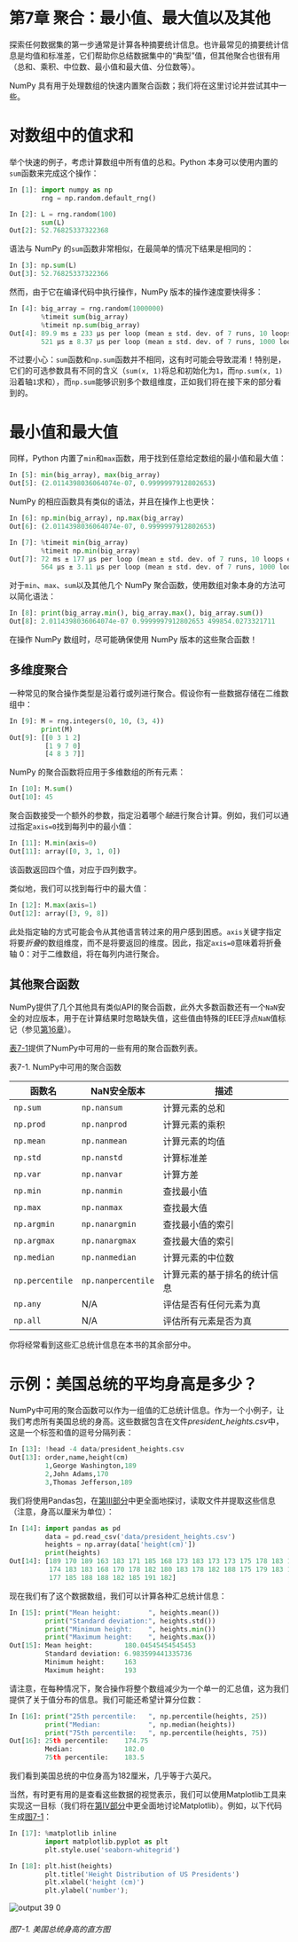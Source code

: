 # 第7章 聚合：最小值、最大值以及其他

探索任何数据集的第一步通常是计算各种摘要统计信息。也许最常见的摘要统计信息是均值和标准差，它们帮助你总结数据集中的“典型”值，但其他聚合也很有用（总和、乘积、中位数、最小值和最大值、分位数等）。

NumPy 具有用于处理数组的快速内置聚合函数；我们将在这里讨论并尝试其中一些。

# 对数组中的值求和

举个快速的例子，考虑计算数组中所有值的总和。Python 本身可以使用内置的`sum`函数来完成这个操作：

```py
In [1]: import numpy as np
        rng = np.random.default_rng()
```

```py
In [2]: L = rng.random(100)
        sum(L)
Out[2]: 52.76825337322368
```

语法与 NumPy 的`sum`函数非常相似，在最简单的情况下结果是相同的：

```py
In [3]: np.sum(L)
Out[3]: 52.76825337322366
```

然而，由于它在编译代码中执行操作，NumPy 版本的操作速度要快得多：

```py
In [4]: big_array = rng.random(1000000)
        %timeit sum(big_array)
        %timeit np.sum(big_array)
Out[4]: 89.9 ms ± 233 µs per loop (mean ± std. dev. of 7 runs, 10 loops each)
        521 µs ± 8.37 µs per loop (mean ± std. dev. of 7 runs, 1000 loops each)
```

不过要小心：`sum`函数和`np.sum`函数并不相同，这有时可能会导致混淆！特别是，它们的可选参数具有不同的含义（`sum(x, 1)`将总和初始化为`1`，而`np.sum(x, 1)`沿着轴`1`求和），而`np.sum`能够识别多个数组维度，正如我们将在接下来的部分看到的。

# 最小值和最大值

同样，Python 内置了`min`和`max`函数，用于找到任意给定数组的最小值和最大值：

```py
In [5]: min(big_array), max(big_array)
Out[5]: (2.0114398036064074e-07, 0.9999997912802653)
```

NumPy 的相应函数具有类似的语法，并且在操作上也更快：

```py
In [6]: np.min(big_array), np.max(big_array)
Out[6]: (2.0114398036064074e-07, 0.9999997912802653)
```

```py
In [7]: %timeit min(big_array)
        %timeit np.min(big_array)
Out[7]: 72 ms ± 177 µs per loop (mean ± std. dev. of 7 runs, 10 loops each)
        564 µs ± 3.11 µs per loop (mean ± std. dev. of 7 runs, 1000 loops each)
```

对于`min`、`max`、`sum`以及其他几个 NumPy 聚合函数，使用数组对象本身的方法可以简化语法：

```py
In [8]: print(big_array.min(), big_array.max(), big_array.sum())
Out[8]: 2.0114398036064074e-07 0.9999997912802653 499854.0273321711
```

在操作 NumPy 数组时，尽可能确保使用 NumPy 版本的这些聚合函数！

## 多维度聚合

一种常见的聚合操作类型是沿着行或列进行聚合。假设你有一些数据存储在二维数组中：

```py
In [9]: M = rng.integers(0, 10, (3, 4))
        print(M)
Out[9]: [[0 3 1 2]
         [1 9 7 0]
         [4 8 3 7]]
```

NumPy 的聚合函数将应用于多维数组的所有元素：

```py
In [10]: M.sum()
Out[10]: 45
```

聚合函数接受一个额外的参数，指定沿着哪个*轴*进行聚合计算。例如，我们可以通过指定`axis=0`找到每列中的最小值：

```py
In [11]: M.min(axis=0)
Out[11]: array([0, 3, 1, 0])
```

该函数返回四个值，对应于四列数字。

类似地，我们可以找到每行中的最大值：

```py
In [12]: M.max(axis=1)
Out[12]: array([3, 9, 8])
```

此处指定轴的方式可能会令从其他语言转过来的用户感到困惑。`axis`关键字指定将要*折叠*的数组维度，而不是将要返回的维度。因此，指定`axis=0`意味着将折叠轴 0：对于二维数组，将在每列内进行聚合。

## 其他聚合函数

NumPy提供了几个其他具有类似API的聚合函数，此外大多数函数还有一个`NaN`安全的对应版本，用于在计算结果时忽略缺失值，这些值由特殊的IEEE浮点`NaN`值标记（参见[第16章](ch16.xhtml#section-0304-missing-values)）。

[表7-1](#table-7-1)提供了NumPy中可用的一些有用的聚合函数列表。

表7-1\. NumPy中可用的聚合函数

| 函数名 | NaN安全版本 | 描述 |
| --- | --- | --- |
| `np.sum` | `np.nansum` | 计算元素的总和 |
| `np.prod` | `np.nanprod` | 计算元素的乘积 |
| `np.mean` | `np.nanmean` | 计算元素的均值 |
| `np.std` | `np.nanstd` | 计算标准差 |
| `np.var` | `np.nanvar` | 计算方差 |
| `np.min` | `np.nanmin` | 查找最小值 |
| `np.max` | `np.nanmax` | 查找最大值 |
| `np.argmin` | `np.nanargmin` | 查找最小值的索引 |
| `np.argmax` | `np.nanargmax` | 查找最大值的索引 |
| `np.median` | `np.nanmedian` | 计算元素的中位数 |
| `np.percentile` | `np.nanpercentile` | 计算元素的基于排名的统计信息 |
| `np.any` | N/A | 评估是否有任何元素为真 |
| `np.all` | N/A | 评估所有元素是否为真 |

你将经常看到这些汇总统计信息在本书的其余部分中。

# 示例：美国总统的平均身高是多少？

NumPy中可用的聚合函数可以作为一组值的汇总统计信息。作为一个小例子，让我们考虑所有美国总统的身高。这些数据包含在文件*president_heights.csv*中，这是一个标签和值的逗号分隔列表：

```py
In [13]: !head -4 data/president_heights.csv
Out[13]: order,name,height(cm)
         1,George Washington,189
         2,John Adams,170
         3,Thomas Jefferson,189
```

我们将使用Pandas包，在[第III部分](part03.xhtml#section-0300-introduction-to-pandas)中更全面地探讨，读取文件并提取这些信息（注意，身高以厘米为单位）：

```py
In [14]: import pandas as pd
         data = pd.read_csv('data/president_heights.csv')
         heights = np.array(data['height(cm)'])
         print(heights)
Out[14]: [189 170 189 163 183 171 185 168 173 183 173 173 175 178 183 193 178 173
          174 183 183 168 170 178 182 180 183 178 182 188 175 179 183 193 182 183
          177 185 188 188 182 185 191 182]
```

现在我们有了这个数据数组，我们可以计算各种汇总统计信息：

```py
In [15]: print("Mean height:       ", heights.mean())
         print("Standard deviation:", heights.std())
         print("Minimum height:    ", heights.min())
         print("Maximum height:    ", heights.max())
Out[15]: Mean height:        180.04545454545453
         Standard deviation: 6.983599441335736
         Minimum height:     163
         Maximum height:     193
```

请注意，在每种情况下，聚合操作将整个数组减少为一个单一的汇总值，这为我们提供了关于值分布的信息。我们可能还希望计算分位数：

```py
In [16]: print("25th percentile:   ", np.percentile(heights, 25))
         print("Median:            ", np.median(heights))
         print("75th percentile:   ", np.percentile(heights, 75))
Out[16]: 25th percentile:    174.75
         Median:             182.0
         75th percentile:    183.5
```

我们看到美国总统的中位身高为182厘米，几乎等于六英尺。

当然，有时更有用的是查看这些数据的视觉表示，我们可以使用Matplotlib工具来实现这一目标（我们将在[第IV部分](part04.xhtml#section-0400-introduction-to-matplotlib)中更全面地讨论Matplotlib）。例如，以下代码生成[图7-1](#fig_0204-computation-on-arrays-aggregates_files_in_output_39_0)：

```py
In [17]: %matplotlib inline
         import matplotlib.pyplot as plt
         plt.style.use('seaborn-whitegrid')
```

```py
In [18]: plt.hist(heights)
         plt.title('Height Distribution of US Presidents')
         plt.xlabel('height (cm)')
         plt.ylabel('number');
```

![output 39 0](assets/output_39_0.png)

###### 图7-1\. 美国总统身高的直方图
